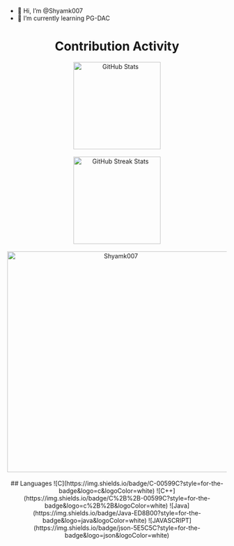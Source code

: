 - 👋 Hi, I’m @Shyamk007
- 🌱 I’m currently learning PG-DAC


<div align=center>
        <h1>Contribution Activity</h1>
        <img src="https://github-readme-stats.vercel.app/api?username=Shyamk007&title_color=6FDA44&text_color=FFFFFF&show_icons=true&icon_color=6FDA44&include_all_commits=true&count_private=true&theme=dark" alt="GitHub Stats" height="200" />
        <br>
        <!--
        <img src="https://github-readme-stats.vercel.app/api/top-langs?username=Shyamk007&layout=compact&title_color=6FDA44&text_color=FFFFFF&theme=dark" alt="GitHub Most Used Languages" height="200" />
        <br>
        -->
        <br>
        <img src="https://github-readme-streak-stats.herokuapp.com/?user=Shyamk007&theme=dark&date_format=j%20M%5B%20Y%5D&currStreakLabel=6FDA44&fire=6FDA44&ring=6FDA44" alt="GitHub Streak Stats" height="200" />
        <br>
        <br>


<a href="https://github.com/Shyamk007/">
  <img src="https://github-readme-stats.vercel.app/api/top-langs?username=Shyamk007&show_icons=true&locale=en&layout=compact&line_height=20&title_color=7A7ADB&icon_color=2234AE&text_color=D3D3D3&bg_color=0,000000,130F40" width="506"  alt="Shyamk007"/>

</a>  
</div>
<br>

<div align=center>
## Languages
![C](https://img.shields.io/badge/C-00599C?style=for-the-badge&logo=c&logoColor=white)
![C++](https://img.shields.io/badge/C%2B%2B-00599C?style=for-the-badge&logo=c%2B%2B&logoColor=white)
![Java](https://img.shields.io/badge/Java-ED8B00?style=for-the-badge&logo=java&logoColor=white)
![JAVASCRIPT](https://img.shields.io/badge/json-5E5C5C?style=for-the-badge&logo=json&logoColor=white)
</div>
